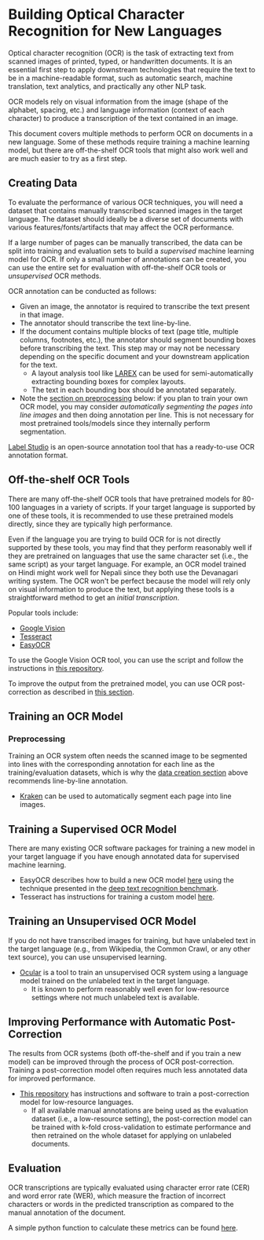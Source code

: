 # Building Optical Character Recognition for New Languages

Optical character recognition (OCR) is the task of extracting text from scanned images of printed, typed, or handwritten documents. It is an essential first step to apply downstream technologies that require the text to be in a machine-readable format, such as automatic search, machine translation, text analytics, and practically any other NLP task.

OCR models rely on visual information from the image (shape of the alphabet, spacing, etc.) and language information (context of each character) to produce a transcription of the text contained in an image.

This document covers multiple methods to perform OCR on documents in a new language. Some of these methods require training a machine learning model, but there are off-the-shelf OCR tools that might also work well and are much easier to try as a first step.

## <a id="data"></a>Creating Data

To evaluate the performance of various OCR techniques, you will need a dataset that contains manually transcribed scanned images in the target language. The dataset should ideally be a diverse set of documents with various features/fonts/artifacts that may affect the OCR performance. 

If a large number of pages can be manually transcribed, the data can be split into training and evaluation sets to build a *supervised* machine learning model for OCR. If only a small number of annotations can be created, you can use the entire set for evaluation with off-the-shelf OCR tools or *unsupervised* OCR methods.

OCR annotation can be conducted as follows:
* Given an image, the annotator is required to transcribe the text present in that image.
* The annotator should transcribe the text line-by-line.
* If the document contains multiple blocks of text (page title, multiple columns, footnotes, etc.), the annotator should segment bounding boxes before transcribing the text. This step may or may not be necessary depending on the specific document and your downstream application for the text.
    * A layout analysis tool like [LAREX](https://github.com/OCR4all/LAREX) can be used for semi-automatically extracting bounding boxes for complex layouts.
    * The text in each bounding box should be annotated separately.
* Note the [section on preprocessing](#preproc) below: if you plan to train your own OCR model, you may consider *automatically segmenting the pages into line images* and then doing annotation per line. This is not necessary for most pretrained tools/models since they internally perform segmentation.

[Label Studio](https://labelstud.io) is an open-source annotation tool that has a ready-to-use OCR annotation format.


## Off-the-shelf OCR Tools

There are many off-the-shelf OCR tools that have pretrained models for 80-100 languages in a variety of scripts. If your target language is supported by one of these tools, it is recommended to use these pretrained models directly, since they are typically high performance.

Even if the language you are trying to build OCR for is not directly supported by these tools, you may find that they perform reasonably well if they are pretrained on languages that use the same character set (i.e., the same script) as your target language.
For example, an OCR model trained on Hindi might work well for Nepali since they both use the Devanagari writing system.
The OCR won't be perfect because the model will rely only on visual information to produce the text, but applying these tools is a straightforward method to get an *initial transcription*.

Popular tools include:
* [Google Vision](https://cloud.google.com/vision/)
* [Tesseract](https://tesseract-ocr.github.io)
* [EasyOCR](https://github.com/JaidedAI/EasyOCR)

To use the Google Vision OCR tool, you can use the script and follow the instructions in [this repository](https://github.com/shrutirij/ocr-post-correction/blob/main/firstpass.md).

To improve the output from the pretrained model, you can use OCR post-correction as described in [this section](#ocr-post).

## Training an OCR Model

### <a id="preproc"></a>Preprocessing

Training an OCR system often needs the scanned image to be segmented into lines with the corresponding annotation for each line as the training/evaluation datasets, which is why the [data creation section](#data) above recommends line-by-line annotation.

* [Kraken](http://kraken.re/master/index.html) can be used to automatically segment each page into line images.

## Training a Supervised OCR Model

There are many existing OCR software packages for training a new model in your target language if you have enough annotated data for supervised machine learning. 

* EasyOCR describes how to build a new OCR model [here](https://github.com/JaidedAI/EasyOCR/blob/master/custom_model.md) using the technique presented in the [deep text recognition benchmark](https://github.com/clovaai/deep-text-recognition-benchmark).
* Tesseract has instructions for training a custom model [here](https://github.com/tesseract-ocr/tesstrain).


## Training an Unsupervised OCR Model

If you do not have transcribed images for training, but have unlabeled text in the target language (e.g., from Wikipedia, the Common Crawl, or any other text source), you can use unsupervised learning.

* [Ocular](https://github.com/tberg12/ocular) is a tool to train an unsupervised OCR system using a language model trained on the unlabeled text in the target language.
    * It is known to perform reasonably well even for low-resource settings where not much unlabeled text is available.

## <a id="ocr-post"></a>Improving Performance with Automatic Post-Correction

The results from OCR systems (both off-the-shelf and if you train a new model) can be improved through the process of OCR post-correction. Training a post-correction model often requires much less annotated data for improved performance.

* [This repository](https://github.com/shrutirij/ocr-post-correction) has instructions and software to train a post-correction model for low-resource languages. 
    * If all available manual annotations are being used as the evaluation dataset (i.e., a low-resource setting), the post-correction model can be trained with k-fold cross-validation to estimate performance and then retrained on the whole dataset for applying on unlabeled documents.

## Evaluation

OCR transcriptions are typically evaluated using character error rate (CER) and word error rate (WER), which measure the fraction of incorrect characters or words in the predicted transcription as compared to the manual annotation of the document. 

A simple python function to calculate these metrics can be found [here](https://github.com/shrutirij/ocr-post-correction/blob/main/utils/metrics.py).
